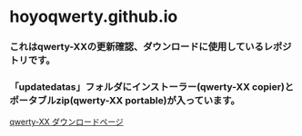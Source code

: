 # hoyoqwerty.github.io
### これはqwerty-XXの更新確認、ダウンロードに使用しているレポジトリです。
### 「updatedatas」フォルダにインストーラー(qwerty-XX copier)とポータブルzip(qwerty-XX portable)が入っています。
[qwerty-XX ダウンロードページ](https://hoyoqwerty.github.io/index.html)

